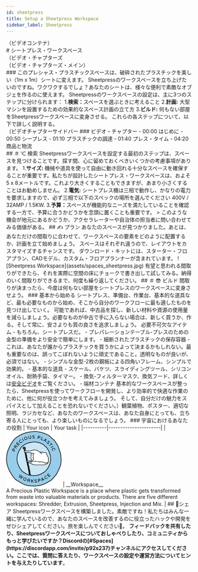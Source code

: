 ```yaml
--- 
id: sheetpress 
title: Setup a Sheetpress Workspace 
sidebar_label: Sheetpress 
--- 
```

<div class="videocontainer">（ビデオコンテナ）</div 
  <iframe width="800" height="400" src="https://www.youtube.com/embed/TNG2f_hKc_A" frameborder="0" allow="accelerometer; autoplay; encrypted-media; gyroscope; picture-in-picture" allowfullscreen></iframe> 
</div> 
<style> 
:root { 
  --highlight: #37b4a3; 
  --hover: #37b4a3; 
} 
</style> 
# シートプレス・ワークスペース 
<div class="videoChapters">（ビデオ・チャプターズ 
<div class="videoChaptersMain">（ビデオ・チャプターズ・メイン）</div>
### このプレシャス・プラスチックスペースは、破砕されたプラスチックを美しい（1m x 1m）シートに変えます。 
Sheetpressのワークスペースを立ち上げたいのですね。ワクワクするでしょ？あなたのシートは、様々な便利で素敵なオブジェを作るのに使えます。 
Sheetpressのワークスペースの設定は、主に3つのステップに分けられます： 
1.<b>検索：</b>スペースを選ぶときに考えること 
2.<b>計画:</b> 大型マシンを設置するための効果的なスペース計画の立て方 
3.<b>ビルド:</b> 何もない部屋をSheetpressワークスペースに変身させる。 
これらの各ステップについて、以下で詳しく説明する。 
</div> 
<div class="videoChaptersSidebar">（ビデオチャプターサイドバー 
### ビデオ・チャプター 
- 00:00 はじめに 
- 00:50 シープレス 
- 01:10 プラスチックの調達 
- 01:40 プレス・タイム 
- 04:20 商品と物流 
</div> 
</div> 
## ＃ ᔍ 検索 
Sheetpressワークスペースを設定する最初のステップは、スペースを見つけることです。探す間、心に留めておくべきいくつかの考慮事項があります。 
1.<b>サイズ:</b> 機械や道具を使って自由に動き回れる十分なスペースを確保することが重要です。私たちが設計したシートプレス・ワークスペースは、およそ5 x 8メートルです。これより大きくすることもできますが、あまり小さくすることはお勧めしません。 
2.<b>電気:</b> シートプレス機は三相で動作し、かなりの電力を要求しますので、必ず三相で以下のスペックの場所を選んでください 400V / 32AMP / 1.5KW. 
3.<b>予算：</b>スペースが機能的なニーズを満たしていることを確認する一方で、予算に合うかどうかを念頭に置くことも重要です。 
> このような機会が地元にあるかどうか、アクセラレーターや自治体の担当者に問い合わせてみる価値がある。 
## ✍️ プラン 
あなたのスペースが見つかりました。あとは、あなただけの間取りに合わせて、ワークスペースの要素をどのように配置するか、計画を立て始めましょう。 
スペースはそれぞれ違うので、レイアウトをカスタマイズするチャンスです。 
ダウンロード・キットには、スターター・フロアプラン、CADモデル、カスタム・フロアプランナーが含まれています。 
![Sheetpress Workspace](assets/spaces_sheetpress.jpg) 
有望と思われる間取りができたら、それを実際に空間の床にチョークで書き出して試してみる。納得のいく間取りができるまで、何度も繰り返してください。 
## ＃ 😎 ビルド 
間取りが決まったら、今度は何もない部屋をシートプレスのワークスペースに変身させよう。 
### 基本から始める 
シートプレス、準備台、作業台、基本的な道具など、最も必要なものから始め、そこから自分のワークフローに最も適したものを見つけ出していく。 
可能であれば、中古品を探し、新しい材料や資源の使用量を減らしましょう。必要なものが中古で手に入らない場合は、新しく買うか、作る。そして常に、安さよりも質の良さを追求しましょう。 
必要不可欠なアイテム 
- もちろん、シートプレスだ。 
- プレパレーションテーブル-プレスのための金型の準備をより安全で簡単にします。 
- 細断されたプラスチックの保存容器 - これは、あなたが誰からプラスチックを買うかによって決まるかもしれない。最も重要なのは、誤ってこぼれないように頑丈であること。透明なものが良いが、必須ではない。 
- シンプルな金型-2枚の鋼板による四角いフレーム、シンプルで効果的。 
- 基本的な道具 - スケール、バケツ、スライディングツール、シリコンオイル、耐熱手袋、タイマー。 
- 換気-フィルターマスク、換気フード、詳しくは<a href="https://community.preciousplastic.com/academy/plastic/safety">安全ビデオ</a>をご覧ください。 
- 端材コンテナ 
基本的なワークスペースが整ったら、Sheetpressを使ってワークフローを開発し、より効率的で快適な作業のために、他に何が役立つかを考えてみましょう。 
そして、自分だけの魅力をスパイスとして加えることを恐れないでください。）観葉植物、ポスター、適切な照明、ラジカセなど、あなたのワークスペースは、あなた自身にとっても、立ち寄る人にとっても、より楽しいものになるでしょう。 
### 宇宙におけるあなたの役割 
| Your icon  |  Your task | 
|----------|----------------------| 
| <img src="../assets/universe/badge-workspace.png" width="150"/>        |  __Workspace__ <br> A Precious Plastic Workspace is a place where plastic gets transformed from waste into valuable materials or products. There are five different workspaces: Shredder, Extrusion, Sheetpress, Injection and Mix. | 
## 👋シェア 
Sheetpressワークスペースを構築しました。素敵ですね！私たちはみんな一緒に学んでいるので、あなたのスペースを改善するのに役立ったハックや開発をぜひシェアしてください。旅を楽しんでください🙂。 
<b>フィードバックを共有したり、Sheetpressワークスペースについておしゃべりしたり、コミュニティからもっと学びたいですか？Discordの[#Spaces](https://discordapp.com/invite/p92s237)チャンネルにアクセスしてください。ここでは、質問に答えたり、ワークスペースの設定や運営方法についてヒントを与えたりしています</b>。 
